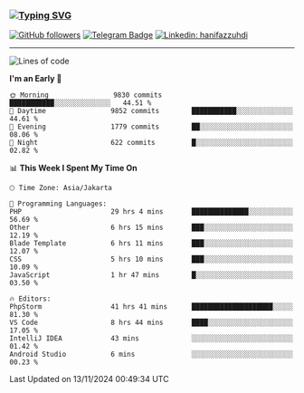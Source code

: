 ### [![Typing SVG](https://readme-typing-svg.herokuapp.com?font=lato&size=22&lines=Hi+There+👋)](https://git.io/typing-svg) 

[![GitHub followers](https://img.shields.io/github/followers/hanifazzuhdi?label=Follow&style=social)](https://github.com/hanifazzuhdi/?tab=follow) 
[![Telegram Badge](https://img.shields.io/badge/-hanif0198-blue?style=social&logo=telegram&link=https://www.t.me/hanif0198/)](https://www.t.me/hanif0198/) 
[![Linkedin: hanifazzuhdi](https://img.shields.io/badge/-hanifazzuhdi-blue?style=flat-square&logo=Linkedin&logoColor=white&link=https://www.linkedin.com/in/hanif-az-zuhdi-69688019b/)](https://www.linkedin.com/in/hanif-az-zuhdi-69688019b/) 

<hr/>

<!--START_SECTION:waka-->
![Lines of code](https://img.shields.io/badge/From%20Hello%20World%20I%27ve%20Written-73.9%20million%20lines%20of%20code-blue)

**I'm an Early 🐤** 

```text
🌞 Morning                9830 commits        ███████████░░░░░░░░░░░░░░   44.51 % 
🌆 Daytime                9852 commits        ███████████░░░░░░░░░░░░░░   44.61 % 
🌃 Evening                1779 commits        ██░░░░░░░░░░░░░░░░░░░░░░░   08.06 % 
🌙 Night                  622 commits         █░░░░░░░░░░░░░░░░░░░░░░░░   02.82 % 
```


📊 **This Week I Spent My Time On** 

```text
🕑︎ Time Zone: Asia/Jakarta

💬 Programming Languages: 
PHP                      29 hrs 4 mins       ██████████████░░░░░░░░░░░   56.69 % 
Other                    6 hrs 15 mins       ███░░░░░░░░░░░░░░░░░░░░░░   12.19 % 
Blade Template           6 hrs 11 mins       ███░░░░░░░░░░░░░░░░░░░░░░   12.07 % 
CSS                      5 hrs 10 mins       ███░░░░░░░░░░░░░░░░░░░░░░   10.09 % 
JavaScript               1 hr 47 mins        █░░░░░░░░░░░░░░░░░░░░░░░░   03.50 % 

🔥 Editors: 
PhpStorm                 41 hrs 41 mins      ████████████████████░░░░░   81.30 % 
VS Code                  8 hrs 44 mins       ████░░░░░░░░░░░░░░░░░░░░░   17.05 % 
IntelliJ IDEA            43 mins             ░░░░░░░░░░░░░░░░░░░░░░░░░   01.42 % 
Android Studio           6 mins              ░░░░░░░░░░░░░░░░░░░░░░░░░   00.23 % 
```


 Last Updated on 13/11/2024 00:49:34 UTC
<!--END_SECTION:waka-->
